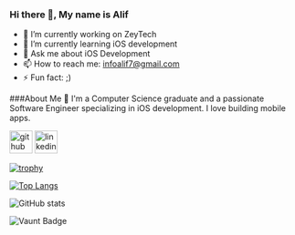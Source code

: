 ### Hi there 👋, My name is Alif



- 🔭 I’m currently working on ZeyTech
- 🌱 I’m currently learning iOS development
- 💬 Ask me about iOS Development
- 📫 How to reach me: infoalif7@gmail.com
- ⚡ Fun fact: ;)


###About Me
👋 I'm a Computer Science graduate and a passionate Software Engineer specializing in iOS development. I love building mobile apps.




[<img src='https://cdn.jsdelivr.net/npm/simple-icons@3.0.1/icons/github.svg' alt='github' height='40'>](https://github.com/Alif-bot)  [<img src='https://cdn.jsdelivr.net/npm/simple-icons@3.0.1/icons/linkedin.svg' alt='linkedin' height='40'>](https://www.linkedin.com/in/https://www.linkedin.com/in/alif7//)  

[![trophy](https://github-profile-trophy.vercel.app/?username=Alif-bot)](https://github.com/ryo-ma/github-profile-trophy)

[![Top Langs](https://github-readme-stats.vercel.app/api/top-langs/?username=Alif-bot)](https://github.com/anuraghazra/github-readme-stats)

![GitHub stats](https://github-readme-stats.vercel.app/api?username=Alif-bot&show_icons=true&count_private=true)  

![Vaunt Badge](https://api.vaunt.dev/v1/github/entities/Alif-bot/contributions?format=svg&private=true)  


